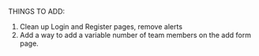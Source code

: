 THINGS TO ADD: 

1. Clean up Login and Register pages, remove alerts
2. Add a way to add a variable number of team members on the add form page.
